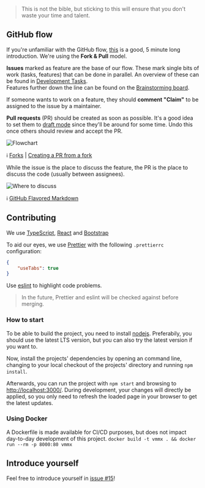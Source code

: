 > This is not the bible, but sticking to this will ensure that you don't waste your time and talent.

## GitHub flow

If you're unfamiliar with the GitHub flow, [this](https://guides.github.com/introduction/flow/) is a good, 5 minute long introduction. We're using the **Fork & Pull** model.

**Issues** marked as feature are the base of our flow. These mark single bits of work (tasks, features) that can be done in parallel.
An overview of these can be found in [Development Tasks](https://github.com/wintergatan-community/virtual-mmx/projects/1).  
Features further down the line can be found on the [Brainstorming board](https://github.com/orgs/wintergatan-community/projects/1).

If someone wants to work on a feature, they should **comment "Claim"** to be assigned to the issue by a maintainer.

**Pull requests** (PR) should be created as soon as possible. It's a good idea to set them to [draft mode](https://help.github.com/en/github/collaborating-with-issues-and-pull-requests/about-pull-requests#draft-pull-requests "draft mode") since they'll be around for some time. Undo this once others should review and accept the PR.

![Flowchart](./images/flowchart.svg)

:information_source: [Forks](https://help.github.com/en/github/getting-started-with-github/fork-a-repo) | [Creating a PR from a fork](https://help.github.com/en/github/collaborating-with-issues-and-pull-requests/creating-a-pull-request-from-a-fork)

While the issue is the place to discuss the feature, the PR is the place to discuss the code (usually between assignees).

![Where to discuss](./images/where-to-discuss.svg)

:information_source: [GitHub Flavored Markdown](https://guides.github.com/pdfs/markdown-cheatsheet-online.pdf)

## Contributing

We use [TypeScript](https://www.typescriptlang.org/), [React](https://reactjs.org/) and [Bootstrap](https://getbootstrap.com/)

To aid our eyes, we use [Prettier](https://prettier.io/docs/en/editors.html) with the following `.prettierrc` configuration:

```json
{
	"useTabs": true
}
```

Use [eslint](https://eslint.org/) to highlight code problems.

> In the future, Prettier and eslint will be checked against before merging.

### How to start

To be able to build the project, you need to install [nodejs](https://nodejs.org/). Preferabily, you should use the latest LTS version, but you can also try the latest version if you want to.

Now, install the projects' dependencies by opening an command line, changing to your local checkout of the projects' directory and running `npm install`.

Afterwards, you can run the project with `npm start` and browsing to <http://localhost:3000/>. During development, your changes will directly be applied, so you only need to refresh the loaded page in your browser to get the latest updates.

### Using Docker

A Dockerfile is made available for CI/CD purposes, but does not impact day-to-day development of this project. `docker build -t vmmx . && docker run --rm -p 8000:80 vmmx`

## Introduce yourself

Feel free to introduce yourself in [issue #15](https://github.com/wintergatan-community/virtual-mmx/issues/15)!
